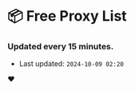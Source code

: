 # :package: Free Proxy List
### Updated every 15 minutes.

- Last updated: `2024-10-09 02:20`

:heart:
